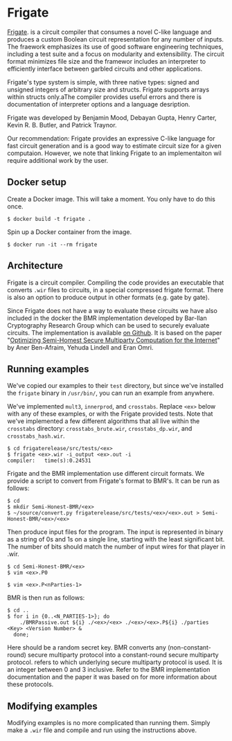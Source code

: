 # Frigate 

[Frigate](https://bitbucket.org/bmood/frigaterelease). is a circuit compiler that consumes a novel C-like language and produces a custom Boolean circuit representation for any number of inputs. The fraework emphasizes its use of good software engineering techniques, including a test suite and a focus on modularity and extensibility. The circuit format minimizes file size and the framewor includes an interpreter to efficiently interface between garbled circuits and other applications.

Frigate's type system is simple, with three native types: signed and unsigned integers of arbitrary size and structs. Frigate supports arrays within structs only.aThe compiler provides useful errors and there is documentation of interpreter options and a language desription.

Frigate was developed by Benjamin Mood, Debayan Gupta, Henry Carter, Kevin R. B. Butler, and Patrick Traynor. 

Our recommendation: Frigate provides an expressive C-like language for fast circuit generation and is a good way to estimate circuit size for a given computaion. However, we note that linking Frigate to an implementaiton wil require additional work by the user.

## Docker setup
Create a Docker image. This will take a moment. You only have to do this once.
```
$ docker build -t frigate .
```

Spin up a Docker container from the image.
```
$ docker run -it --rm frigate
```

## Architecture
Frigate is a circuit compiler. Compiling the code provides an executable that
converts `.wir` files to circuits, in a special compressed frigate format. There
is also an option to produce output in other formats (e.g. gate by gate).

Since Frigate does not have a way to evaluate these circuits we have also
included in the docker the BMR implementation developed by Bar-Ilan Cryptography
Research Group which can be used to securely evaluate circuits.
The implementation is available [on Github](https://github.com/cryptobiu/Semi-Honest-BMR).
It is based on the paper "[Optimizing Semi-Homest Secure Multiparty Computation 
for the Internet](https://eprint.iacr.org/2016/1066.pdf)" by Aner Ben-Afraim, Yehuda Lindell and Eran Omri. 

## Running examples
We've copied our examples to their `test` directory, but since we've installed
the `frigate` binary in `/usr/bin/`, you can run an example from anywhere.

We've implemented `mult3`, `innerprod`, and `crosstabs`. Replace `<ex>` below with
any of these examples, or with the Frigate provided tests. Note that we've implemented a few different algorithms that all live within the `crosstabs` directory: `crosstabs_brute.wir`, `crosstabs_dp.wir`, and `crosstabs_hash.wir`.

```
$ cd frigaterelease/src/tests/<ex>
$ frigate <ex>.wir -i_output <ex>.out -i
compiler:   time(s):0.24531
```

Frigate and the BMR implementation use different circuit formats.
We provide a script to convert from Frigate's format to BMR's.
It can be run as follows: 

```
$ cd
$ mkdir Semi-Honest-BMR/<ex>
$ ~/source/convert.py frigaterelease/src/tests/<ex>/<ex>.out > Semi-Honest-BMR/<ex>/<ex>
```

Then produce input files for the program. The input is represented in binary as a 
string of 0s and 1s on a single line, starting with the least significant bit. The
number of bits should match the number of input wires for that player in <ex>.wir.

```
$ cd Semi-Honest-BMR/<ex>
$ vim <ex>.P0

$ vim <ex>.P<nParties-1>
```

BMR is then run as follows:

```
$ cd ..
$ for i in {0..<N_PARTIES-1>}; do 
    ./BMRPassive.out ${i} ./<ex>/<ex> ./<ex>/<ex>.P${i} ./parties <Key> <Version Number> &
  done;
```

Here <Key> should be a random secret key.
BMR converts any (non-constant-round) secure multiparty protocol into a 
constant-round secure multiparty protocol. <Version Number> refers to 
which underlying secure multiparty protocol is used. It is an integer
between 0 and 3 inclusive.
Refer to the BMR implementation documentation and the paper it was based on
for more information about these protocols.


## Modifying examples

Modifying examples is no more complicated than running them. Simply make a
`.wir` file and compile and run using the instructions above.
